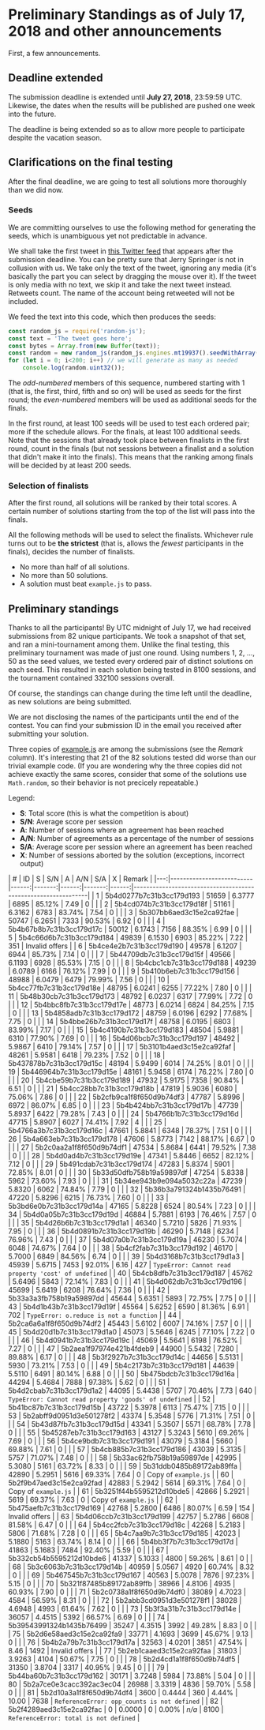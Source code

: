 # Preliminary Standings as of July 17, 2018 and other announcements

First, a few announcements.

## Deadline extended

The submission deadline is extended until **July 27, 2018**, 23:59:59 UTC. Likewise, the dates when the results will be published are pushed one week into the future.

The deadline is being extended so as to allow more people to participate despite the vacation season.

## Clarifications on the final testing

After the final deadline, we are going to test all solutions more thoroughly than we did now.

### Seeds

We are committing ourselves to use the following method for generating the seeds, which is unambiguous yet not predictable in advance.

We shall take the first tweet in [this Twitter feed](https://twitter.com/SpringerTV) that appears after the submission deadline. You can be pretty sure that Jerry Springer is not in collusion with us. We take only the text of the tweet, ignoring any media (it's basically the part you can select by dragging the mouse over it). If the tweet is only media with no text, we skip it and take the next tweet instead. Retweets count. The name of the account being retweeted will not be included.

We feed the text into this code, which then produces the seeds:

```javascript
const random_js = require('random-js');
const text = 'The tweet goes here';
const bytes = Array.from(new Buffer(text));
const random = new random_js(random_js.engines.mt19937().seedWithArray(bytes));
for (let i = 0; i<200; i++) // we will generate as many as needed
    console.log(random.uint32());
```

The *odd-numbered* members of this sequence, numbered starting with 1 (that is, the first, third, fifth and so on) will be used as seeds for the first round; the *even-numbered* members will be used as additional seeds for the finals.

In the first round, at least 100 seeds will be used to test each ordered pair; more if the schedule allows. For the finals, at least 100 additional seeds. Note that the sessions that already took place between finalists in the first round, count in the finals (but not sessions between a finalist and a solution that didn't make it into the finals). This means that the ranking among finals will be decided by at least 200 seeds.

### Selection of finalists

After the first round, all solutions will be ranked by their total scores. A certain number of solutions starting from the top of the list will pass into the finals.

All the following methods will be used to select the finalists. Whichever rule turns out to be **the strictest** (that is, allows the *fewest* participants in the finals), decides the number of finalists.

* No more than half of all solutions.
* No more than 50 solutions.
* A solution must beat `example.js` to pass.

## Preliminary standings

Thanks to all the participants! By UTC midnight of July 17, we had received submissions from 82 unique participants. We took a snapshot of that set, and ran a mini-tournament among them. Unlike the final testing, this preliminary tournament was made of just one round. Using numbers 1, 2, …, 50 as the seed values, we tested every ordered pair of distinct solutions on each seed. This resulted in each solution being tested in 8100 sessions, and the tournament contained 332100 sessions overall.

Of course, the standings can change during the time left until the deadline, as new solutions are being submitted.

We are not disclosing the names of the participants until the end of the contest. You can find your submission ID in the email you received after submitting your solution.

Three copies of [example.js](../src/example.js) are among the submissions (see the *Remark* column). It's interesting that 21 of the 82 solutions tested did worse than our trivial example code. (If you are wondering why the three copies did not achieve exactly the same scores, consider that some of the solutions use `Math.random`, so their behavior is not precicely repeatable.)

Legend:

* **S**: Total score (this is what the competition is about)
* **S/N**: Average score per session
* **A**: Number of sessions where an agreement has been reached
* **A/N**: Number of agreements as a percentage of the number of sessions
* **S/A**: Average score per session where an agreement has been reached
* **X**: Number of sessions aborted by the solution (exceptions, incorrect output)

|  # | ID                       |     S |    S/N |     A |    A/N |   S/A |    X | Remark                                                 |
|---:|--------------------------|------:|-------:|------:|-------:|------:|---------------------------------------------------------------|
|  1 | 5b4d0277b7c31b3cc179d193 | 51659 | 6.3777 |  6895 | 85.12% |  7.49 |    0 |                                                        |
|  2 | 5b4cd074b7c31b3cc179d18f | 51161 | 6.3162 |  6783 | 83.74% |  7.54 |    0 |                                                        |
|  3 | 5b307bb6aed3c15e2ca92fae | 50747 | 6.2651 |  7333 | 90.53% |  6.92 |    0 |                                                        |
|  4 | 5b4b67b8b7c31b3cc179d17c | 50012 | 6.1743 |  7156 | 88.35% |  6.99 |    0 |                                                        |
|  5 | 5b4c66d6b7c31b3cc179d184 | 49839 | 6.1530 |  6903 | 85.22% |  7.22 |  351 | Invalid offers                                         |
|  6 | 5b4ce4e2b7c31b3cc179d190 | 49578 | 6.1207 |  6944 | 85.73% |  7.14 |    0 |                                                        |
|  7 | 5b44709db7c31b3cc179d15f | 49566 | 6.1193 |  6928 | 85.53% |  7.15 |    0 |                                                        |
|  8 | 5b4cbc1cb7c31b3cc179d188 | 49239 | 6.0789 |  6166 | 76.12% |  7.99 |    0 |                                                        |
|  9 | 5b410b6eb7c31b3cc179d156 | 48988 | 6.0479 |  6479 | 79.99% |  7.56 |    0 |                                                        |
| 10 | 5b4cc77fb7c31b3cc179d18e | 48795 | 6.0241 |  6255 | 77.22% |  7.80 |    0 |                                                        |
| 11 | 5b48b30cb7c31b3cc179d173 | 48792 | 6.0237 |  6317 | 77.99% |  7.72 |    0 |                                                        |
| 12 | 5b4bbc8fb7c31b3cc179d17e | 48773 | 6.0214 |  6824 | 84.25% |  7.15 |    0 |                                                        |
| 13 | 5b4858adb7c31b3cc179d172 | 48759 | 6.0196 |  6292 | 77.68% |  7.75 |    0 |                                                        |
| 14 | 5b4bbe26b7c31b3cc179d17f | 48758 | 6.0195 |  6803 | 83.99% |  7.17 |    0 |                                                        |
| 15 | 5b4c4190b7c31b3cc179d183 | 48504 | 5.9881 |  6310 | 77.90% |  7.69 |    0 |                                                        |
| 16 | 5b4d06bcb7c31b3cc179d197 | 48492 | 5.9867 |  6410 | 79.14% |  7.57 |    0 |                                                        |
| 17 | 5b3101b4aed3c15e2ca92faf | 48261 | 5.9581 |  6418 | 79.23% |  7.52 |    0 |                                                        |
| 18 | 5b437878b7c31b3cc179d15c | 48194 | 5.9499 |  6014 | 74.25% |  8.01 |    0 |                                                        |
| 19 | 5b446964b7c31b3cc179d15e | 48161 | 5.9458 |  6174 | 76.22% |  7.80 |    0 |                                                        |
| 20 | 5b4cbe59b7c31b3cc179d189 | 47932 | 5.9175 |  7358 | 90.84% |  6.51 |    0 |                                                        |
| 21 | 5b4cc28bb7c31b3cc179d18b | 47819 | 5.9036 |  6080 | 75.06% |  7.86 |    0 |                                                        |
| 22 | 5b2cfb9ca1f8f650d9b74df3 | 47787 | 5.8996 |  6972 | 86.07% |  6.85 |    0 |                                                        |
| 23 | 5b4b424bb7c31b3cc179d17b | 47739 | 5.8937 |  6422 | 79.28% |  7.43 |    0 |                                                        |
| 24 | 5b4766b1b7c31b3cc179d16d | 47715 | 5.8907 |  6027 | 74.41% |  7.92 |    4 |                                                        |
| 25 | 5b4766a3b7c31b3cc179d16c | 47661 | 5.8841 |  6348 | 78.37% |  7.51 |    0 |                                                        |
| 26 | 5b4a663eb7c31b3cc179d178 | 47606 | 5.8773 |  7142 | 88.17% |  6.67 |    0 |                                                        |
| 27 | 5b2c0aa2a1f8f650d9b74df1 | 47534 | 5.8684 |  6441 | 79.52% |  7.38 |    0 |                                                        |
| 28 | 5b4d0ad4b7c31b3cc179d19e | 47341 | 5.8446 |  6652 | 82.12% |  7.12 |    0 |                                                        |
| 29 | 5b491cdab7c31b3cc179d174 | 47283 | 5.8374 |  5901 | 72.85% |  8.01 |    0 |                                                        |
| 30 | 5b33d50dfb758b19a59897df | 47254 | 5.8338 |  5962 | 73.60% |  7.93 |    0 |                                                        |
| 31 | 5b34ee943b9e094a5032c22a | 47239 | 5.8320 |  6062 | 74.84% |  7.79 |    0 |                                                        |
| 32 | 5b36b3a791324b1435b76491 | 47220 | 5.8296 |  6215 | 76.73% |  7.60 |    0 |                                                        |
| 33 | 5b3bd6e0b7c31b3cc179d14a | 47165 | 5.8228 |  6524 | 80.54% |  7.23 |    0 |                                                        |
| 34 | 5b4d0a05b7c31b3cc179d19d | 46884 | 5.7881 |  6193 | 76.46% |  7.57 |    0 |                                                        |
| 35 | 5b4d26b6b7c31b3cc179d1a1 | 46340 | 5.7210 |  5826 | 71.93% |  7.95 |    0 |                                                        |
| 36 | 5b4d0891b7c31b3cc179d19b | 46290 | 5.7148 |  6234 | 76.96% |  7.43 |    0 |                                                        |
| 37 | 5b4d07a0b7c31b3cc179d19a | 46230 | 5.7074 |  6048 | 74.67% |  7.64 |    0 |                                                        |
| 38 | 5b4cf2fab7c31b3cc179d192 | 46170 | 5.7000 |  6849 | 84.56% |  6.74 |    0 |                                                        |
| 39 | 5b4d3168b7c31b3cc179d1a3 | 45939 | 5.6715 |  7453 | 92.01% |  6.16 |  427 | `TypeError: Cannot read property 'cost' of undefined`  |
| 40 | 5b4cb8dfb7c31b3cc179d187 | 45762 | 5.6496 |  5843 | 72.14% |  7.83 |    0 |                                                        |
| 41 | 5b4d062db7c31b3cc179d196 | 45699 | 5.6419 |  6208 | 76.64% |  7.36 |    0 |                                                        |
| 42 | 5b33a3a3fb758b19a59897dd | 45644 | 5.6351 |  5893 | 72.75% |  7.75 |    0 |                                                        |
| 43 | 5b4d1b43b7c31b3cc179d19f | 45564 | 5.6252 |  6590 | 81.36% |  6.91 |  702 | `TypeError: o.reduce is not a function`                |
| 44 | 5b2ca6a6a1f8f650d9b74df2 | 45443 | 5.6102 |  6007 | 74.16% |  7.57 |    0 |                                                        |
| 45 | 5b4d20d1b7c31b3cc179d1a0 | 45073 | 5.5646 |  6245 | 77.10% |  7.22 |    0 |                                                        |
| 46 | 5b4d0941b7c31b3cc179d19c | 45069 | 5.5641 |  6198 | 76.52% |  7.27 |    0 |                                                        |
| 47 | 5b2aea1f97974e421b4fdeb9 | 44900 | 5.5432 |  7280 | 89.88% |  6.17 |    0 |                                                        |
| 48 | 5b3f2927b7c31b3cc179d14c | 44656 | 5.5131 |  5930 | 73.21% |  7.53 |    0 |                                                        |
| 49 | 5b4c2173b7c31b3cc179d181 | 44639 | 5.5110 |  6491 | 80.14% |  6.88 |    0 |                                                        |
| 50 | 5b475bdcb7c31b3cc179d16a | 44294 | 5.4684 |  7888 | 97.38% |  5.62 |    0 |                                                        |
| 51 | 5b4d2cbab7c31b3cc179d1a2 | 44095 | 5.4438 |  5707 | 70.46% |  7.73 |  640 | `TypeError: Cannot read property 'goods' of undefined` |
| 52 | 5b41bc87b7c31b3cc179d15b | 43722 | 5.3978 |  6113 | 75.47% |  7.15 |    0 |                                                        |
| 53 | 5b2abff9d0951d3e501278f2 | 43374 | 5.3548 |  5776 | 71.31% |  7.51 |    0 |                                                        |
| 54 | 5b43d87fb7c31b3cc179d15d | 43341 | 5.3507 |  5571 | 68.78% |  7.78 |    0 |                                                        |
| 55 | 5b45287eb7c31b3cc179d163 | 43127 | 5.3243 |  5610 | 69.26% |  7.69 |    0 |                                                        |
| 56 | 5b4ce9bdb7c31b3cc179d191 | 43079 | 5.3184 |  5660 | 69.88% |  7.61 |    0 |                                                        |
| 57 | 5b4cb885b7c31b3cc179d186 | 43039 | 5.3135 |  5757 | 71.07% |  7.48 |    0 |                                                        |
| 58 | 5b33ac62fb758b19a59897de | 42995 | 5.3080 |  5161 | 63.72% |  8.33 |    0 |                                                        |
| 59 | 5b31ddb0485b89172ab89ffa | 42890 | 5.2951 |  5616 | 69.33% |  7.64 |    0 | Copy of `example.js`                                   |
| 60 | 5b2f9b47aed3c15e2ca92fad | 42883 | 5.2942 |  5614 | 69.31% |  7.64 |    0 | Copy of `example.js`                                   |
| 61 | 5b3251f44b5595212d10bde5 | 42866 | 5.2921 |  5619 | 69.37% |  7.63 |    0 | Copy of `example.js`                                   |
| 62 | 5b475aefb7c31b3cc179d169 | 42768 | 5.2800 |  6486 | 80.07% |  6.59 |  154 | Invalid offers                                         |
| 63 | 5b4d06ccb7c31b3cc179d199 | 42757 | 5.2786 |  6608 | 81.58% |  6.47 |    0 |                                                        |
| 64 | 5b4cc2fcb7c31b3cc179d18c | 42268 | 5.2183 |  5806 | 71.68% |  7.28 |    0 |                                                        |
| 65 | 5b4c7aa9b7c31b3cc179d185 | 42023 | 5.1880 |  5163 | 63.74% |  8.14 |    0 |                                                        |
| 66 | 5b4bb3f7b7c31b3cc179d17d | 41863 | 5.1683 |  7484 | 92.40% |  5.59 |    0 |                                                        |
| 67 | 5b332cb54b5595212d10bde6 | 41337 | 5.1033 |  4800 | 59.26% |  8.61 |    0 |                                                        |
| 68 | 5b3c6063b7c31b3cc179d14b | 40959 | 5.0567 |  4920 | 60.74% |  8.32 |    0 |                                                        |
| 69 | 5b467545b7c31b3cc179d167 | 40563 | 5.0078 |  7876 | 97.23% |  5.15 |    0 |                                                        |
| 70 | 5b321f87485b89172ab89ffb | 38966 | 4.8106 |  4935 | 60.93% |  7.90 |    0 |                                                        |
| 71 | 5b2c0738a1f8f650d9b74df0 | 38089 | 4.7023 |  4584 | 56.59% |  8.31 |    0 |                                                        |
| 72 | 5b2abb3cd0951d3e501278f1 | 38028 | 4.6948 |  4993 | 61.64% |  7.62 |    0 |                                                        |
| 73 | 5b3f3a31b7c31b3cc179d14e | 36057 | 4.4515 |  5392 | 66.57% |  6.69 |    0 |                                                        |
| 74 | 5b39543991324b1435b76499 | 35247 | 4.3515 |  3992 | 49.28% |  8.83 |    0 |                                                        |
| 75 | 5b2d6e58aed3c15e2ca92fa9 | 33771 | 4.1693 |  3699 | 45.67% |  9.13 |    0 |                                                        |
| 76 | 5b4b2a79b7c31b3cc179d17a | 32563 | 4.0201 |  3851 | 47.54% |  8.46 | 1492 | Invalid offers                                         |
| 77 | 5b2eb1caaed3c15e2ca92faa | 31803 | 3.9263 |  4104 | 50.67% |  7.75 |    0 |                                                        |
| 78 | 5b2d4cd1a1f8f650d9b74df5 | 31350 | 3.8704 |  3317 | 40.95% |  9.45 |    0 |                                                        |
| 79 | 5b44ba60b7c31b3cc179d162 | 30171 | 3.7248 |  5984 | 73.88% |  5.04 |    0 |                                                        |
| 80 | 5b2a7ce0e3cacc392ac3ec04 | 26988 | 3.3319 |  4836 | 59.70% |  5.58 |    0 |                                                        |
| 81 | 5b2d10a3a1f8f650d9b74df4 |  3600 | 0.4444 |   360 |  4.44% | 10.00 | 7638 | `ReferenceError: opp_counts is not defined`            |
| 82 | 5b2f4289aed3c15e2ca92fac |     0 | 0.0000 |     0 |  0.00% | _n/a_ | 8100 | `ReferenceError: total is not defined`                 |
